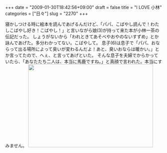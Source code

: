 +++
date = "2009-01-30T18:42:56+09:00"
draft = false
title = "I LOVE 小林"
categories = ["日々"]
slug = "2270"
+++

寝かしつける時に絵本を読んであげるんだけど、「パパ、こばやし読んで！わたしこばやし好き！こばやし！」と言いながら娘(3)が持って来た本が小林一茶の伝記だった。
しょうがないから「われときてあそべやおやのないすずめ」とか詠んであげた。多分わかってない。こばやして。
息子(6)は息子で「パパ、おならって出る場所によって臭いが変わるんだよ！あと、臭いおならは暖かい。」とか言ってたので、へぇ、と言ってあげといた。
そんな息子を夫婦でからかっていたら、「あなたたち二人は、本当に馬鹿ですね。」と真顔で言われた。本当にすみません。
<img src="http://ieiriblog.img.jugem.jp/20090130_526647.jpg" width="400" height="266" alt="" class="pict" />

